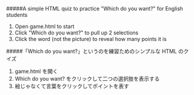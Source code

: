 #####A simple HTML quiz to practice "Which do you want?" for English students

1. Open game.html to start
2. Click "Which do you want?" to pull up 2 selections
3. Click the word (not the picture) to reveal how many points it is



#####「Which do you want?」というのを練習ためのシンプルな HTML のクイズ

1. game.html を開く
2. Which do you want? をクリックして二つの選択肢を表示する
3. 絵じゃなくて言葉をクリックしてポイントを表す